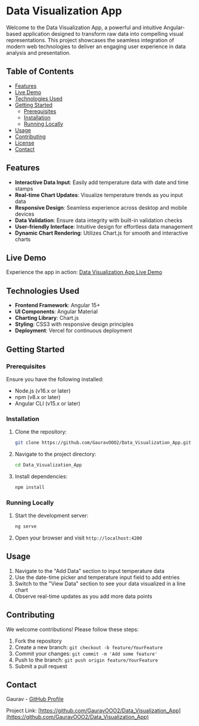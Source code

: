 # Data Visualization App

Welcome to the Data Visualization App, a powerful and intuitive Angular-based application designed to transform raw data into compelling visual representations. This project showcases the seamless integration of modern web technologies to deliver an engaging user experience in data analysis and presentation.

## Table of Contents
- [Features](#features)
- [Live Demo](#live-demo)
- [Technologies Used](#technologies-used)
- [Getting Started](#getting-started)
  - [Prerequisites](#prerequisites)
  - [Installation](#installation)
  - [Running Locally](#running-locally)
- [Usage](#usage)
- [Contributing](#contributing)
- [License](#license)
- [Contact](#contact)

## Features
- **Interactive Data Input**: Easily add temperature data with date and time stamps
- **Real-time Chart Updates**: Visualize temperature trends as you input data
- **Responsive Design**: Seamless experience across desktop and mobile devices
- **Data Validation**: Ensure data integrity with built-in validation checks
- **User-friendly Interface**: Intuitive design for effortless data management
- **Dynamic Chart Rendering**: Utilizes Chart.js for smooth and interactive charts

## Live Demo
Experience the app in action: [Data Visualization App Live Demo](https://data-visualization-app-eight.vercel.app/)

## Technologies Used
- **Frontend Framework**: Angular 15+
- **UI Components**: Angular Material
- **Charting Library**: Chart.js
- **Styling**: CSS3 with responsive design principles
- **Deployment**: Vercel for continuous deployment

## Getting Started

### Prerequisites
Ensure you have the following installed:
- Node.js (v16.x or later)
- npm (v8.x or later)
- Angular CLI (v15.x or later)

### Installation
1. Clone the repository:
   ```bash
   git clone https://github.com/GauravOOO2/Data_Visualization_App.git
   ```
2. Navigate to the project directory:
   ```bash
   cd Data_Visualization_App
   ```
3. Install dependencies:
   ```bash
   npm install
   ```

### Running Locally
1. Start the development server:
   ```bash
   ng serve
   ```
2. Open your browser and visit `http://localhost:4200`

## Usage
1. Navigate to the "Add Data" section to input temperature data
2. Use the date-time picker and temperature input field to add entries
3. Switch to the "View Data" section to see your data visualized in a line chart
4. Observe real-time updates as you add more data points

## Contributing
We welcome contributions! Please follow these steps:
1. Fork the repository
2. Create a new branch: `git checkout -b feature/YourFeature`
3. Commit your changes: `git commit -m 'Add some feature'`
4. Push to the branch: `git push origin feature/YourFeature`
5. Submit a pull request



## Contact
Gaurav - [GitHub Profile](https://github.com/GauravOOO2)

Project Link: [https://github.com/GauravOOO2/Data_Visualization_App](https://github.com/GauravOOO2/Data_Visualization_App)
